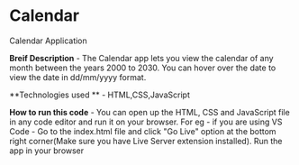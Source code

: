 # Calendar
Calendar Application

**Breif Description** - The Calendar app lets you view the calendar of any month between the years 2000 to 2030. You can hover over the date to view the date in dd/mm/yyyy format.

**Technologies used ** - HTML,CSS,JavaScript

**How to run this code**  - You can open up the HTML, CSS and JavaScript file in any code editor and run it on your browser. For eg - if you are using VS Code - Go to the index.html file and click "Go Live" option at the bottom right corner(Make sure you have Live Server extension installed).
Run the app in your browser
